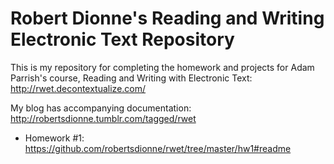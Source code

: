 # Robert Dionne's Reading and Writing Electronic Text Repository

This is my repository for completing the homework and projects for Adam Parrish's course,
Reading and Writing with Electronic Text: http://rwet.decontextualize.com/

My blog has accompanying documentation: http://robertsdionne.tumblr.com/tagged/rwet

* Homework #1: https://github.com/robertsdionne/rwet/tree/master/hw1#readme
